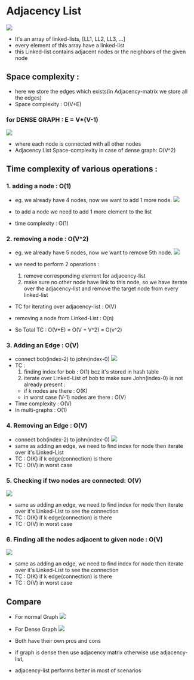 # Adjacency List

![](./screenshots/how_Adjacency_List_looks.png)

- It's an array of linked-lists, [LL1, LL2, LL3, ...]
- every element of this array have a linked-list
- this Linked-list contains adjacent nodes or the neighbors of the given node

## Space complexity :

- here we store the edges which exists(in Adjacency-matrix we store all the edges)
- Space complexity : O(V+E)

### for DENSE GRAPH : E = V\*(V-1)

![](./screenshots/dense_graph.png)

- where each node is connected with all other nodes
- Adjacency List Space-complexity in case of dense graph: O(V^2)

## Time complexity of various operations :

### 1. adding a node : O(1)

- eg. we already have 4 nodes, now we want to add 1 more node.
  ![](./screenshots/adding_node.png)

- to add a node we need to add 1 more element to the list
- time complexity : O(1)

### 2. removing a node : O(V^2)

- eg. we already have 5 nodes, now we want to remove 5th node.
  ![](./screenshots/removing_node.png)

- we need to perform 2 operations :
  1. remove corresponding element for adjacency-list
  2. make sure no other node have link to this node, so we have iterate over the adjacency-list and remove the target node from every linked-list
- TC for iterating over adjacency-list : O(V)
- removing a node from Linked-List : O(n)
- So Total TC : O(V+E) = O(V + V^2) = O(v^2)

### 3. Adding an Edge : O(V)

- connect bob(index-2) to john(index-0)
  ![](./screenshots/adding_edge.png)
- TC :
  1. finding index for bob : O(1) bcz it's stored in hash table
  2. iterate over Linked-List of bob to make sure John(index-0) is not already present :
  - if k nodes are there : O(K)
  - in worst case (V-1) nodes are there : O(V)
- Time complexity : O(V)
- In multi-graphs : O(1)

### 4. Removing an Edge : O(V)

- connect bob(index-2) to john(index-0)
  ![](./screenshots/removing_edge.png)
- same as adding an edge, we need to find index for node then iterate over it's Linked-List
- TC : O(K) if k edge(connection) is there
- TC : O(V) in worst case

### 5. Checking if two nodes are connected: O(V)

![](./screenshots/check_edge.png)

- same as adding an edge, we need to find index for node then iterate over it's Linked-List to see the connection
- TC : O(K) if k edge(connection) is there
- TC : O(V) in worst case

### 6. Finding all the nodes adjacent to given node : O(V)

![](./screenshots/finding_neighbors.png)

- same as adding an edge, we need to find index for node then iterate over it's Linked-List to see the connection
- TC : O(K) if k edge(connection) is there
- TC : O(V) in worst case

## Compare

- For normal Graph
  ![](./screenshots/adjacency_matrix_vs_list.png)
- For Dense Graph
  ![](./screenshots/adjacency_matrix_vs_list_for_dense_graph.png)

- Both have their own pros and cons
- if graph is dense then use adjacency matrix otherwise use adjacency-list,
- adjacency-list performs better in most of scenarios
